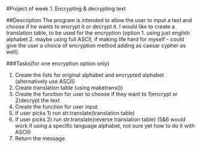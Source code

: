 #Project of week 1. Encrypting & decrypting text

##Description
The program is intended to allow the user to input a text and choose if he wants to encrypt it or decrypt it. I would like to create a translation table, to be used for the encryption (option 1. using just english alphabet 2. maybe using full ASCII, if making life hard for myself - could give the user a choice of encryption method adding as caesar cypher as well). 

###Tasks(for one encryption option only)

1. Create the lists for original alphabet and encrypted alphabet (alternatively use ASCII)
2. Create translation table (using maketrans())
3. Create the function for user to choose if they want to 1)encrypt or 2)decrypt the text
4. Create the function for user input 
5. If user  picks 1) run str.translate(translation table)
6. if user picks 2) run str.translate(reverse translation table)
   (5&6 would work if using a specific language alphabet, not sure yet how to do it with ASCII)
7. Return the message
